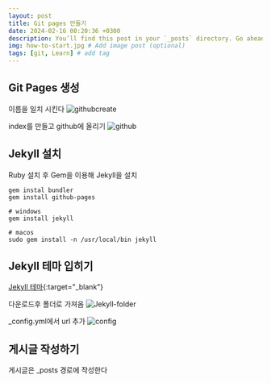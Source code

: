 ```yaml
---
layout: post
title: Git pages 만들기
date: 2024-02-16 00:20:36 +0300
description: You’ll find this post in your `_posts` directory. Go ahead and edit it and re-build the site to see your changes. # Add post description (optional)
img: how-to-start.jpg # Add image post (optional)
tags: [git, Learn] # add tag
---
```



## Git Pages 생성
 이름을 일치 시킨다
![githubcreate]({{site.baseurl}}/assets/img/github-page-create.jpg)


index를 만들고 github에 올리기
![github]({{site.baseurl}}/assets/img/github-page-index.jpg)




## Jekyll 설치

Ruby 설치 후 Gem을 이용해 Jekyll을 설치


```
gem instal bundler
gem install github-pages

# windows
gem install jekyll

# macos
sudo gem install -n /usr/local/bin jekyll
```



## Jekyll 테마 입히기
[Jekyll 테마](https://jekyllthemes.io/theme/flexible-jekyll/){:target="_blank"}


다운로드후 폴더로 가져옴
![Jekyll-folder]({{site.baseurl}}/assets/img/Jekyll-folder.jpg)

_config.yml에서 url 추가
![config]({{site.baseurl}}/assets/img/Jekyll-config.jpg)



## 게시글 작성하기
게시글은 _posts 경로에 작성한다
